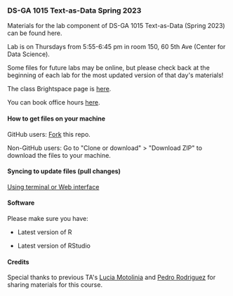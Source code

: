 ### DS-GA 1015 Text-as-Data Spring 2023

Materials for the lab component of DS-GA 1015 Text-as-Data (Spring 2023) can be found here. 

Lab is on Thursdays from 5:55-6:45 pm in room 150, 60 5th Ave (Center for Data Science).

Some files for future labs may be online, but please check back at the beginning of each lab for the most updated version of that day's materials!

The class Brightspace page is [here](https://brightspace.nyu.edu/d2l/home/243188).

You can book office hours [here](https://calendly.com/elisa-wirsching/15min). 

#### How to get files on your machine

GitHub users: [Fork](https://help.github.com/articles/fork-a-repo/) this repo.

Non-GitHub users: Go to "Clone or download" > "Download ZIP" to download the files to your machine.

#### Syncing to update files (pull changes)

[Using terminal or Web interface](https://help.github.com/articles/syncing-a-fork/) 


#### Software

Please make sure you have:

- Latest version of R

- Latest version of RStudio

#### Credits

Special thanks to previous TA's [Lucia Motolinia](https://polisci.wustl.edu/people/lucia-motolinia) and [Pedro Rodriguez](https://github.com/prodriguezsosa) for sharing materials for this course. 
